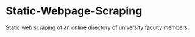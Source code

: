 # Static-Webpage-Scraping
Static web scraping of an online directory of university faculty members.
